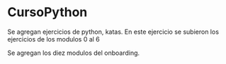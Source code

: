 # CursoPython

Se agregan ejercicios de python, katas. En este ejercicio se subieron los ejercicios de los modulos 0 al 6

Se agregan los diez modulos del onboarding. 
